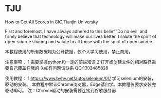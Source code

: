 # TJU
How to Get All Scores in CIC,Tianjin University

First and foremost, I have always adhered to this belief 'Do no evil' and  firmly believe that technology will make our lives better.
I salute the spirit of open-source sharing and salute to all those with the spirit of open source.

本教程使用的所有数据均为公开数据，仅个人学习使用，禁止商用。


注意事项：
    1.需要掌握python和一定的前端知识
    2.打开或创建文件的相对路径需要自己覆盖在我的
    3.如有问题请联系 QQ:1302485828

    
使用教程：
    1.https://www.byhy.net/auto/selenium/01/ 学习selenium的安装，驱动的安装。
    本教程中默认Chrome浏览器，Edge请自学。本教程仅要求安装完驱动即可。
    注：Chrome驱动的安装需要连接到谷歌服务器
    
